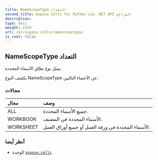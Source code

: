 ```yaml
---
title: NameScopeType التعداد
second_title: Aspose.Cells for Python via .NET API المراجع
description:
type: docs
weight: 2310
url: /ar/aspose.cells/namescopetype/
is_root: false
---
```

##  NameScopeType التعداد
يمثل نوع نطاق الأسماء المحددة.



يكشف النوع NameScopeType عن الأعضاء التاليين:

###  مجالات
| مجال| وصف|
| :- | :- |
| ALL | جميع الأسماء المحددة.|
| WORKBOOK | الأسماء المحددة في المصنف.|
| WORKSHEET | الأسماء المحددة في ورقة العمل أو جميع أوراق العمل.|



###  أنظر أيضا
* الوحدة [`aspose.cells`](..)
